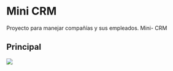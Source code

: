 # Mini CRM
 Proyecto para manejar compañías y sus empleados. Mini- CRM

 
## Principal
![](https://i.ibb.co/kmq614V/Screenshot-1.png)

